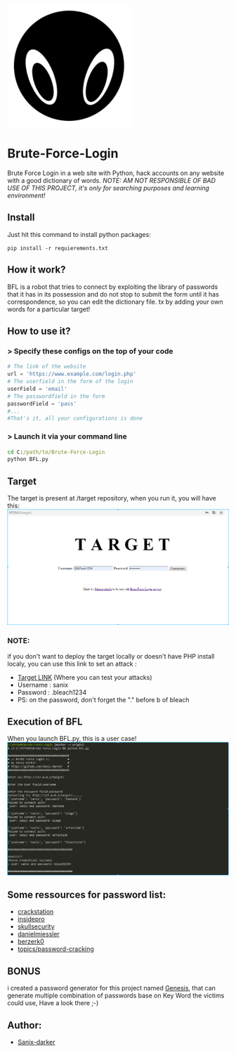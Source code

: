 <img src="images/logo.png"/>

# Brute-Force-Login

Brute Force Login in a web site with Python, hack accounts on any website with a good dictionary of words.
*NOTE: AM NOT RESPONSIBLE OF BAD USE OF THIS PROJECT, it's only for searching purposes and learning environment!*

## Install

Just hit this command to install python packages:
```shell
pip install -r requierements.txt
```

## How it work?
BFL is a robot that tries to connect by exploiting the library of passwords that it has in its possession and do not stop to submit the form until it has correspondence, so you can edit the dictionary file. tx by adding your own words for a particular target!

## How to use it?

### > Specify these configs on the top of your code
```python
# The link of the website
url = 'https://www.example.com/login.php'
# The userfield in the form of the login
userField = 'email'
# The passwordfield in the form
passwordField = 'pass'
#...
#That's it, all your configurations is done
```

### > Launch it via your command line
```cmd
cd C:/path/to/Brute-Force-Login
python BFL.py
```

## Target

The target is present at /target repository, when you run it, you will have this:
<img src="images/target.png" >

### NOTE:

if you don't want to deploy the target locally or doesn't have PHP install localy, you can use this link to set an attack :

- [Target LINK](http://grabme.herokuapp.com/target/) (Where you can test your attacks)
- Username : sanix
- Password : .bleach1234
- PS: on the password, don't forget the "." before b of bleach

## Execution of BFL

When you launch BFL.py, this is a user case!
<img src="images/capture.png" >

## Some ressources for password list:

- [crackstation](https://crackstation.net/crackstation-wordlist-password-cracking-dictionary.htm)
- [insidepro](http://www.insidepro.team/)
- [skullsecurity](https://wiki.skullsecurity.org/Passwords)
- [danielmiessler](https://github.com/danielmiessler/SecLists/tree/master/Passwords)
- [berzerk0](https://github.com/berzerk0/Probable-Wordlists)
- [topics/password-cracking](https://github.com/topics/password-cracking)

## BONUS

i created a password generator for this project named [Genesis](https://github.com/Sanix-Darker/GENESIS), that can generate multiple combination of passwords base on Key Word the victims could use, Have a look there ;-)

## Author:

- [Sanix-darker](https://github.com/sanix-darker)